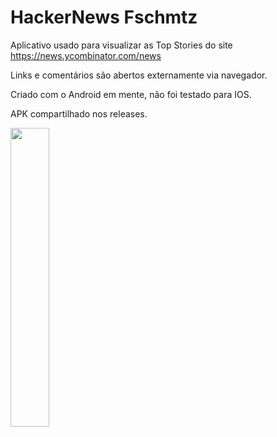 # HackerNews Fschmtz

Aplicativo usado para visualizar as Top Stories do site https://news.ycombinator.com/news

Links e comentários são abertos externamente via navegador.


Criado com o Android em mente, não foi testado para IOS.

APK compartilhado nos releases.


<img src="https://user-images.githubusercontent.com/21291813/108002379-36e73400-6fce-11eb-9e6f-d7a840bfaddf.png" width="35%"></img> 
